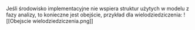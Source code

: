 Jeśli środowisko implementacyjne nie wspiera struktur użytych w modelu z fazy analizy, to konieczne jest obejście, przykład dla wielodziedziczenia:
![[Obejscie wielodziedziczenia.png]]